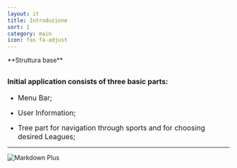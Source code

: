 ```yaml
---
layout: it
title: Introduzione
sort: 1
category: main
icon: fas fa-adjust
---
```

<p class="message">
    
</p>
**Struttura base**

<font size="3">Initial application consists of three basic parts:</font>
---


- <font size="3">Menu Bar;</font>

- <font size="3">User Information;</font>

- <font size="3">Tree part for navigation through sports and for choosing desired Leagues;</font>
---
![Markdown Plus]({{site.baseurl}}/public/images/selection/home-too-tre.png)





